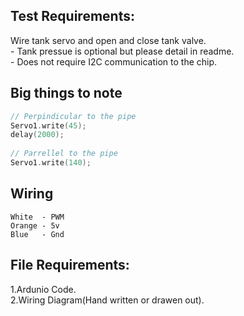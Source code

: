 ## Test Requirements:
Wire tank servo and open and close tank valve.   
    - Tank pressue is optional but please detail in readme.  
    - Does not require I2C communication to the chip.  

## Big things to note
```C++
// Perpindicular to the pipe 
Servo1.write(45); 
delay(2000); 
   
// Parrellel to the pipe
Servo1.write(140); 
```

## Wiring
```
White  - PWM
Orange - 5v
Blue   - Gnd
```

## File Requirements:
1.Ardunio Code.  
2.Wiring Diagram(Hand written or drawen out).
